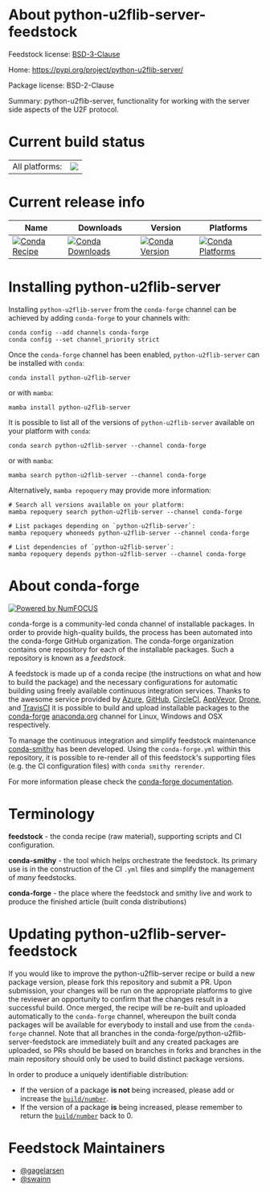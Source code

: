 About python-u2flib-server-feedstock
====================================

Feedstock license: [BSD-3-Clause](https://github.com/conda-forge/python-u2flib-server-feedstock/blob/main/LICENSE.txt)

Home: https://pypi.org/project/python-u2flib-server/

Package license: BSD-2-Clause

Summary: python-u2flib-server, functionality for working with the server side aspects of the U2F protocol.

Current build status
====================


<table><tr><td>All platforms:</td>
    <td>
      <a href="https://dev.azure.com/conda-forge/feedstock-builds/_build/latest?definitionId=10547&branchName=main">
        <img src="https://dev.azure.com/conda-forge/feedstock-builds/_apis/build/status/python-u2flib-server-feedstock?branchName=main">
      </a>
    </td>
  </tr>
</table>

Current release info
====================

| Name | Downloads | Version | Platforms |
| --- | --- | --- | --- |
| [![Conda Recipe](https://img.shields.io/badge/recipe-python--u2flib--server-green.svg)](https://anaconda.org/conda-forge/python-u2flib-server) | [![Conda Downloads](https://img.shields.io/conda/dn/conda-forge/python-u2flib-server.svg)](https://anaconda.org/conda-forge/python-u2flib-server) | [![Conda Version](https://img.shields.io/conda/vn/conda-forge/python-u2flib-server.svg)](https://anaconda.org/conda-forge/python-u2flib-server) | [![Conda Platforms](https://img.shields.io/conda/pn/conda-forge/python-u2flib-server.svg)](https://anaconda.org/conda-forge/python-u2flib-server) |

Installing python-u2flib-server
===============================

Installing `python-u2flib-server` from the `conda-forge` channel can be achieved by adding `conda-forge` to your channels with:

```
conda config --add channels conda-forge
conda config --set channel_priority strict
```

Once the `conda-forge` channel has been enabled, `python-u2flib-server` can be installed with `conda`:

```
conda install python-u2flib-server
```

or with `mamba`:

```
mamba install python-u2flib-server
```

It is possible to list all of the versions of `python-u2flib-server` available on your platform with `conda`:

```
conda search python-u2flib-server --channel conda-forge
```

or with `mamba`:

```
mamba search python-u2flib-server --channel conda-forge
```

Alternatively, `mamba repoquery` may provide more information:

```
# Search all versions available on your platform:
mamba repoquery search python-u2flib-server --channel conda-forge

# List packages depending on `python-u2flib-server`:
mamba repoquery whoneeds python-u2flib-server --channel conda-forge

# List dependencies of `python-u2flib-server`:
mamba repoquery depends python-u2flib-server --channel conda-forge
```


About conda-forge
=================

[![Powered by
NumFOCUS](https://img.shields.io/badge/powered%20by-NumFOCUS-orange.svg?style=flat&colorA=E1523D&colorB=007D8A)](https://numfocus.org)

conda-forge is a community-led conda channel of installable packages.
In order to provide high-quality builds, the process has been automated into the
conda-forge GitHub organization. The conda-forge organization contains one repository
for each of the installable packages. Such a repository is known as a *feedstock*.

A feedstock is made up of a conda recipe (the instructions on what and how to build
the package) and the necessary configurations for automatic building using freely
available continuous integration services. Thanks to the awesome service provided by
[Azure](https://azure.microsoft.com/en-us/services/devops/), [GitHub](https://github.com/),
[CircleCI](https://circleci.com/), [AppVeyor](https://www.appveyor.com/),
[Drone](https://cloud.drone.io/welcome), and [TravisCI](https://travis-ci.com/)
it is possible to build and upload installable packages to the
[conda-forge](https://anaconda.org/conda-forge) [anaconda.org](https://anaconda.org/)
channel for Linux, Windows and OSX respectively.

To manage the continuous integration and simplify feedstock maintenance
[conda-smithy](https://github.com/conda-forge/conda-smithy) has been developed.
Using the ``conda-forge.yml`` within this repository, it is possible to re-render all of
this feedstock's supporting files (e.g. the CI configuration files) with ``conda smithy rerender``.

For more information please check the [conda-forge documentation](https://conda-forge.org/docs/).

Terminology
===========

**feedstock** - the conda recipe (raw material), supporting scripts and CI configuration.

**conda-smithy** - the tool which helps orchestrate the feedstock.
                   Its primary use is in the construction of the CI ``.yml`` files
                   and simplify the management of *many* feedstocks.

**conda-forge** - the place where the feedstock and smithy live and work to
                  produce the finished article (built conda distributions)


Updating python-u2flib-server-feedstock
=======================================

If you would like to improve the python-u2flib-server recipe or build a new
package version, please fork this repository and submit a PR. Upon submission,
your changes will be run on the appropriate platforms to give the reviewer an
opportunity to confirm that the changes result in a successful build. Once
merged, the recipe will be re-built and uploaded automatically to the
`conda-forge` channel, whereupon the built conda packages will be available for
everybody to install and use from the `conda-forge` channel.
Note that all branches in the conda-forge/python-u2flib-server-feedstock are
immediately built and any created packages are uploaded, so PRs should be based
on branches in forks and branches in the main repository should only be used to
build distinct package versions.

In order to produce a uniquely identifiable distribution:
 * If the version of a package **is not** being increased, please add or increase
   the [``build/number``](https://docs.conda.io/projects/conda-build/en/latest/resources/define-metadata.html#build-number-and-string).
 * If the version of a package **is** being increased, please remember to return
   the [``build/number``](https://docs.conda.io/projects/conda-build/en/latest/resources/define-metadata.html#build-number-and-string)
   back to 0.

Feedstock Maintainers
=====================

* [@gagelarsen](https://github.com/gagelarsen/)
* [@swainn](https://github.com/swainn/)

